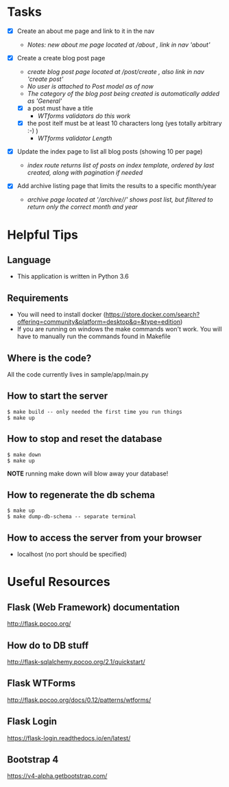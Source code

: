 # Tasks

- [x] Create an about me page and link to it in the nav
    - *Notes: new about me page located at /about , link in nav 'about'*
- [x] Create a create blog post page
    - *create blog post page located at /post/create , also link in nav 'create post'*
    - *No user is attached to Post model as of now*
    - *The category of the blog post being created is automatically added as 'General'*

    - [x] a post must have a title
        - *WTforms validators do this work*
    - [x] the post itelf must be at least 10 characters long (yes totally arbitrary :-) )
        - *WTforms validator Length*

- [x] Update the index page to list all blog posts (showing 10 per page)
    - *index route returns list of posts on index template, ordered by last created, along with pagination if needed*
- [x] Add archive listing page that limits the results to a specific month/year
    - *archive page located at '/archive/<month>/<year>' shows post list, but filtered to return only the correct month and year*

# Helpful Tips

## Language
- This application is written in Python 3.6

## Requirements

- You will need to install docker (https://store.docker.com/search?offering=community&platform=desktop&q=&type=edition)
- If you are running on windows the make commands won't work.  You will have to manually run the commands found in Makefile

## Where is the code?

All the code currently lives in sample/app/main.py

## How to start the server

    $ make build -- only needed the first time you run things
    $ make up

## How to stop and reset the database

    $ make down
    $ make up

**NOTE** running make down will blow away your database!

## How to regenerate the db schema

    $ make up
    $ make dump-db-schema -- separate terminal

## How to access the server from your browser
- localhost (no port should be specified)

# Useful Resources

## Flask (Web Framework) documentation
http://flask.pocoo.org/

## How do to DB stuff
http://flask-sqlalchemy.pocoo.org/2.1/quickstart/

## Flask WTForms
http://flask.pocoo.org/docs/0.12/patterns/wtforms/

## Flask Login
https://flask-login.readthedocs.io/en/latest/

## Bootstrap 4
https://v4-alpha.getbootstrap.com/


